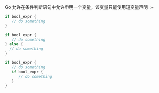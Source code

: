 Go 允许在条件判断语句中允许申明一个变量，该变量只能使用短变量声明 `:=`

```go
if bool_expr {
   // do something
}
```

```go
if bool_expr {
   // do something
} else {
  // do something
}
```

```go
if bool_expr {
   // do something
   if bool_expr {
      // do something
   }
}
```


